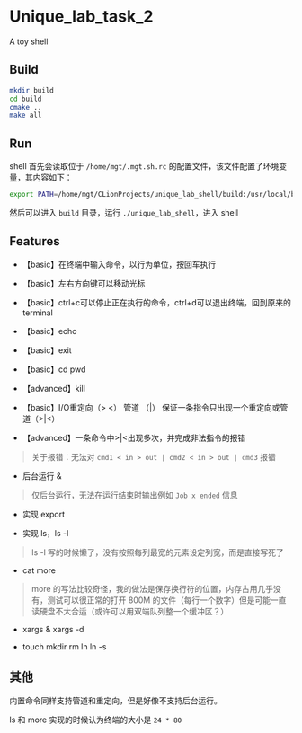 # Unique_lab_task_2

A toy shell

## Build

``` bash
mkdir build
cd build
cmake ..
make all
```

## Run

shell 首先会读取位于 `/home/mgt/.mgt.sh.rc` 的配置文件，该文件配置了环境变量，其内容如下：

``` bash
export PATH=/home/mgt/CLionProjects/unique_lab_shell/build:/usr/local/bin:/usr/bin:/bin
```

然后可以进入 `build` 目录，运行 `./unique_lab_shell`，进入 shell

## Features

- 【basic】在终端中输入命令，以行为单位，按回车执行
- 【basic】左右方向键可以移动光标
- 【basic】ctrl+c可以停止正在执行的命令，ctrl+d可以退出终端，回到原来的terminal

- 【basic】echo
- 【basic】exit
- 【basic】cd pwd
- 【advanced】kill

- 【basic】I/O重定向（> <） 管道 （|） 保证一条指令只出现一个重定向或管道（>|<）

- 【advanced】一条命令中>|<出现多次，并完成非法指令的报错

> 关于报错：无法对 `cmd1 < in > out | cmd2 < in > out | cmd3` 报错

- 后台运行 &

> 仅后台运行，无法在运行结束时输出例如 `Job x ended` 信息

- 实现 export

- 实现 ls，ls -l

> ls -l 写的时候懒了，没有按照每列最宽的元素设定列宽，而是直接写死了

- cat more

> more 的写法比较奇怪，我的做法是保存换行符的位置，内存占用几乎没有，测试可以很正常的打开 800M 的文件（每行一个数字）但是可能一直读硬盘不大合适（或许可以用双端队列整一个缓冲区？）

- xargs & xargs -d

- touch mkdir rm ln ln -s

## 其他

内置命令同样支持管道和重定向，但是好像不支持后台运行。

ls 和 more 实现的时候认为终端的大小是 `24 * 80`
